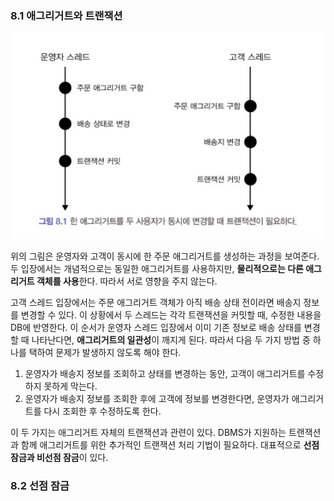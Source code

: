   

### 8.1 애그리거트와 트랜잭션  
  
![출처:도메인 주도 개발 책](image-1.png)  
  
위의 그림은 운영자와 고객이 동시에 한 주문 애그리거트를 생성하는 과정을 보여준다. 두 입장에서는 개념적으로는 동일한 애그리거트를 사용하지만, **물리적으로는 다른 애그리거트 객체를 사용**한다. 따라서 서로 영향을 주지 않는다.  
  
고객 스레드 입장에서는 주문 애그리거트 객체가 아직 배송 상태 전이라면 배송지 정보를 변경할 수 있다. 이 상황에서 두 스레드는 각각 트랜잭션을 커밋할 때, 수정한 내용을 DB에 반영한다. 이 순서가 운영자 스레드 입장에서 이미 기존 정보로 배송 상태를 변경할 때 나타난다면, **애그리거트의 일관성**이 깨지게 된다. 따라서 다음 두 가지 방법 중 하나를 택하여 문제가 발생하지 않도록 해야 한다.   
  
1. 운영자가 배송지 정보를 조회하고 상태를 변경하는 동안, 고객이 애그리거트를 수정하지 못하게 막는다.  
2. 운영자가 배송지 정보를 조회한 후에 고객에 정보를 변경한다면, 운영자가 애그리거트를 다시 조회한 후 수정하도록 한다.  
  
이 두 가지는 애그리거트 자체의 트랜잭션과 관련이 있다. DBMS가 지원하는 트랜잭션과 함께 애그리거트를 위한 추가적인 트랜잭션 처리 기법이 필요하다. 대표적으로 **선점잠금과 비선점 잠금**이 있다.  
  


### 8.2 선점 잠금  
  
